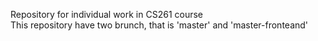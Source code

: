 Repository for individual work in CS261 course  
This repository have two brunch, that is 'master' and 'master-fronteand'
